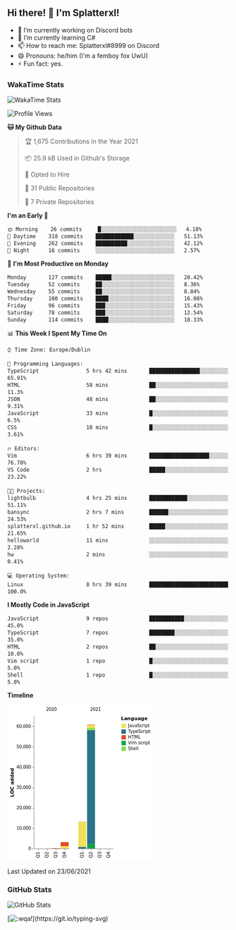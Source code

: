 ## Hi there! 👋 I'm Splatterxl!

- 🔭 I’m currently working on Discord bots
- 🌱 I’m currently learning C#
- 📫 How to reach me: Splatterxl#8999 on Discord
- 😄 Pronouns: he/him (I'm a femboy fox UwU)
- ⚡ Fun fact: yes.

### WakaTime Stats
![WakaTime Stats](https://wakatime.com/share/@Splatterxl/3171b454-6d7f-4cf9-91d7-768613f3b8c2.svg)
<!--START_SECTION:waka-->
![Profile Views](http://img.shields.io/badge/Profile%20Views-5-blue)

**🐱 My Github Data** 

> 🏆 1,675 Contributions in the Year 2021
 > 
> 📦 25.9 kB Used in Github's Storage 
 > 
> 💼 Opted to Hire
 > 
> 📜 31 Public Repositories 
 > 
> 🔑 7 Private Repositories  
 > 
**I'm an Early 🐤** 

```text
🌞 Morning    26 commits     █░░░░░░░░░░░░░░░░░░░░░░░░   4.18% 
🌆 Daytime    318 commits    ████████████░░░░░░░░░░░░░   51.13% 
🌃 Evening    262 commits    ██████████░░░░░░░░░░░░░░░   42.12% 
🌙 Night      16 commits     ░░░░░░░░░░░░░░░░░░░░░░░░░   2.57%

```
📅 **I'm Most Productive on Monday** 

```text
Monday       127 commits    █████░░░░░░░░░░░░░░░░░░░░   20.42% 
Tuesday      52 commits     ██░░░░░░░░░░░░░░░░░░░░░░░   8.36% 
Wednesday    55 commits     ██░░░░░░░░░░░░░░░░░░░░░░░   8.84% 
Thursday     100 commits    ████░░░░░░░░░░░░░░░░░░░░░   16.08% 
Friday       96 commits     ███░░░░░░░░░░░░░░░░░░░░░░   15.43% 
Saturday     78 commits     ███░░░░░░░░░░░░░░░░░░░░░░   12.54% 
Sunday       114 commits    ████░░░░░░░░░░░░░░░░░░░░░   18.33%

```


📊 **This Week I Spent My Time On** 

```text
⌚︎ Time Zone: Europe/Dublin

💬 Programming Languages: 
TypeScript               5 hrs 42 mins       ████████████████░░░░░░░░░   65.91% 
HTML                     58 mins             ██░░░░░░░░░░░░░░░░░░░░░░░   11.3% 
JSON                     48 mins             ██░░░░░░░░░░░░░░░░░░░░░░░   9.31% 
JavaScript               33 mins             █░░░░░░░░░░░░░░░░░░░░░░░░   6.5% 
CSS                      18 mins             █░░░░░░░░░░░░░░░░░░░░░░░░   3.61%

🔥 Editors: 
Vim                      6 hrs 39 mins       ███████████████████░░░░░░   76.78% 
VS Code                  2 hrs               █████░░░░░░░░░░░░░░░░░░░░   23.22%

🐱‍💻 Projects: 
lightbulb                4 hrs 25 mins       ████████████░░░░░░░░░░░░░   51.11% 
bansync                  2 hrs 7 mins        ██████░░░░░░░░░░░░░░░░░░░   24.53% 
splatterxl.github.io     1 hr 52 mins        █████░░░░░░░░░░░░░░░░░░░░   21.65% 
helloworld               11 mins             ░░░░░░░░░░░░░░░░░░░░░░░░░   2.28% 
hw                       2 mins              ░░░░░░░░░░░░░░░░░░░░░░░░░   0.41%

💻 Operating System: 
Linux                    8 hrs 39 mins       █████████████████████████   100.0%

```

**I Mostly Code in JavaScript** 

```text
JavaScript               9 repos             ███████████░░░░░░░░░░░░░░   45.0% 
TypeScript               7 repos             ████████░░░░░░░░░░░░░░░░░   35.0% 
HTML                     2 repos             ██░░░░░░░░░░░░░░░░░░░░░░░   10.0% 
Vim script               1 repo              █░░░░░░░░░░░░░░░░░░░░░░░░   5.0% 
Shell                    1 repo              █░░░░░░░░░░░░░░░░░░░░░░░░   5.0%

```


**Timeline**

![Chart not found](https://raw.githubusercontent.com/nearlySplat/nearlySplat/master/charts/bar_graph.png) 


 Last Updated on 23/06/2021
<!--END_SECTION:waka-->


### GitHub Stats
![GitHub Stats](https://github-readme-stats.vercel.app/api?username=nearlySplat&count_private=true&show_icons=true&theme=dark)

[![:wqa!](https://readme-typing-svg.herokuapp.com?font=Fira+Code&color=000000&center=true&vCenter=true&lines=%3Awqa!)](https://git.io/typing-svg)
